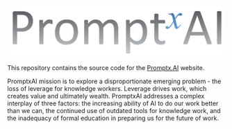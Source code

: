 ![PromptxAI Logo](PromptxAI-Logo-Wide-1024.png)

This repository contains the source code for the [Promptx.AI](https://www.promptx.ai) website.

PromptxAI mission is to explore a disproportionate emerging problem - the loss of leverage for knowledge workers. Leverage drives work, which creates value and ultimately wealth. PromptxAI addresses a complex interplay of three factors: the increasing ability of AI to do our work better than we can, the continued use of outdated tools for knowledge work, and the inadequacy of formal education in preparing us for the future of work.


